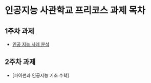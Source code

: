 # 인공지능 사관학교 프리코스 과제 목차

## 1주차 과제 
- [인공 지능 사례 분석](https://github.com/Lee-DaBin/gj-aischool/blob/master/1_%EC%A3%BC%EC%B0%A8_%EA%B3%BC%EC%A0%9C.ipynb)

## 2주차 과제 
- [파이썬과 인공지능 기초 수학]
